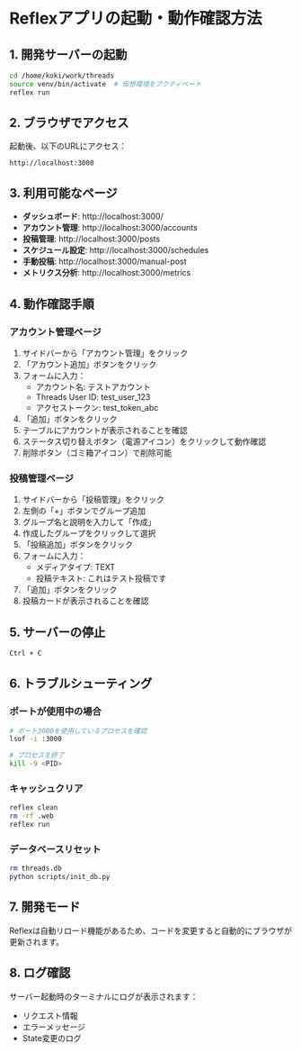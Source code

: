# Reflexアプリの起動・動作確認方法

## 1. 開発サーバーの起動

```bash
cd /home/koki/work/threads
source venv/bin/activate  # 仮想環境をアクティベート
reflex run
```

## 2. ブラウザでアクセス

起動後、以下のURLにアクセス：

```
http://localhost:3000
```

## 3. 利用可能なページ

- **ダッシュボード**: http://localhost:3000/
- **アカウント管理**: http://localhost:3000/accounts
- **投稿管理**: http://localhost:3000/posts
- **スケジュール設定**: http://localhost:3000/schedules
- **手動投稿**: http://localhost:3000/manual-post
- **メトリクス分析**: http://localhost:3000/metrics

## 4. 動作確認手順

### アカウント管理ページ
1. サイドバーから「アカウント管理」をクリック
2. 「アカウント追加」ボタンをクリック
3. フォームに入力：
   - アカウント名: テストアカウント
   - Threads User ID: test_user_123
   - アクセストークン: test_token_abc
4. 「追加」ボタンをクリック
5. テーブルにアカウントが表示されることを確認
6. ステータス切り替えボタン（電源アイコン）をクリックして動作確認
7. 削除ボタン（ゴミ箱アイコン）で削除可能

### 投稿管理ページ
1. サイドバーから「投稿管理」をクリック
2. 左側の「+」ボタンでグループ追加
3. グループ名と説明を入力して「作成」
4. 作成したグループをクリックして選択
5. 「投稿追加」ボタンをクリック
6. フォームに入力：
   - メディアタイプ: TEXT
   - 投稿テキスト: これはテスト投稿です
7. 「追加」ボタンをクリック
8. 投稿カードが表示されることを確認

## 5. サーバーの停止

```bash
Ctrl + C
```

## 6. トラブルシューティング

### ポートが使用中の場合
```bash
# ポート3000を使用しているプロセスを確認
lsof -i :3000

# プロセスを終了
kill -9 <PID>
```

### キャッシュクリア
```bash
reflex clean
rm -rf .web
reflex run
```

### データベースリセット
```bash
rm threads.db
python scripts/init_db.py
```

## 7. 開発モード

Reflexは自動リロード機能があるため、コードを変更すると自動的にブラウザが更新されます。

## 8. ログ確認

サーバー起動時のターミナルにログが表示されます：
- リクエスト情報
- エラーメッセージ
- State変更のログ
